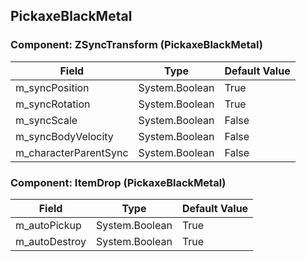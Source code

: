 ## PickaxeBlackMetal

### Component: ZSyncTransform (PickaxeBlackMetal)

|Field|Type|Default Value|
|-----|----|-------------|
|m_syncPosition|System.Boolean|True|
|m_syncRotation|System.Boolean|True|
|m_syncScale|System.Boolean|False|
|m_syncBodyVelocity|System.Boolean|False|
|m_characterParentSync|System.Boolean|False|

### Component: ItemDrop (PickaxeBlackMetal)

|Field|Type|Default Value|
|-----|----|-------------|
|m_autoPickup|System.Boolean|True|
|m_autoDestroy|System.Boolean|True|

